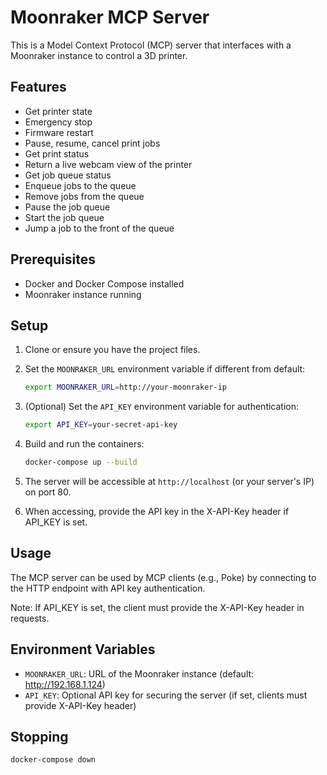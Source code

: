 # Moonraker MCP Server

This is a Model Context Protocol (MCP) server that interfaces with a Moonraker instance to control a 3D printer.

## Features

- Get printer state
- Emergency stop
- Firmware restart
- Pause, resume, cancel print jobs
- Get print status
- Return a live webcam view of the printer
- Get job queue status
- Enqueue jobs to the queue
- Remove jobs from the queue
- Pause the job queue
- Start the job queue
- Jump a job to the front of the queue

## Prerequisites

- Docker and Docker Compose installed
- Moonraker instance running

## Setup

1. Clone or ensure you have the project files.

2. Set the `MOONRAKER_URL` environment variable if different from default:
   ```bash
   export MOONRAKER_URL=http://your-moonraker-ip
   ```

3. (Optional) Set the `API_KEY` environment variable for authentication:
   ```bash
   export API_KEY=your-secret-api-key
   ```

4. Build and run the containers:
   ```bash
   docker-compose up --build
   ```

5. The server will be accessible at `http://localhost` (or your server's IP) on port 80.

6. When accessing, provide the API key in the X-API-Key header if API_KEY is set.

## Usage

The MCP server can be used by MCP clients (e.g., Poke) by connecting to the HTTP endpoint with API key authentication.

Note: If API_KEY is set, the client must provide the X-API-Key header in requests.

## Environment Variables

- `MOONRAKER_URL`: URL of the Moonraker instance (default: http://192.168.1.124)
- `API_KEY`: Optional API key for securing the server (if set, clients must provide X-API-Key header)

## Stopping

```bash
docker-compose down
```
